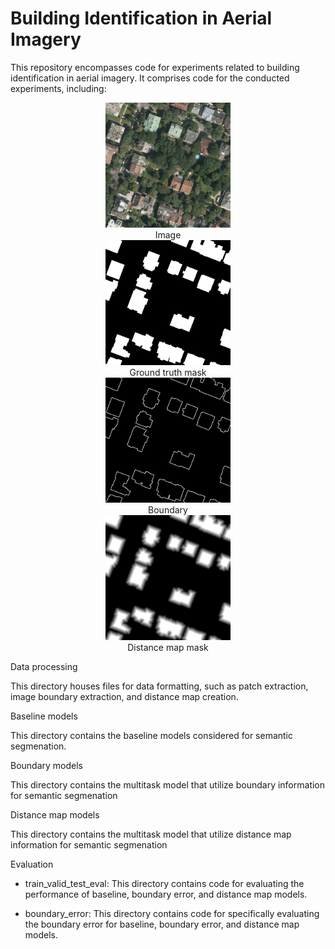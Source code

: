 # Building Identification in Aerial Imagery
This repository encompasses code for experiments related to building identification in aerial imagery. It comprises code for the conducted experiments, including:

<div align="center">
  <img src="images/image.jpg" width="200"/>
  <figcaption>Image</figcaption>
  <img src="images/groundtruth.png" width="200"/>
  <figcaption>Ground truth mask</figcaption>

</div>
<div align="center">
  <img src="images/boundary.png" width="200"/>
  <figcaption>Boundary</figcaption>
  <img src="images/distancemap.png" width="200"/>
  <figcaption>Distance map mask</figcaption>
</div>


Data processing 

This directory houses files for data formatting, such as patch extraction, image boundary extraction, and distance map creation.

Baseline models 

This directory contains the baseline models considered for semantic segmenation. 

Boundary models 

This directory contains the multitask model that utilize boundary information for semantic segmenation 

Distance map models 

This directory contains the multitask model that utilize distance map information for semantic segmenation 

Evaluation 

* train_valid_test_eval: This directory contains code for evaluating the performance of baseline, boundary error, and distance map models.

* boundary_error: This directory contains code for specifically evaluating the boundary error for baseline, boundary error, and distance map models.




